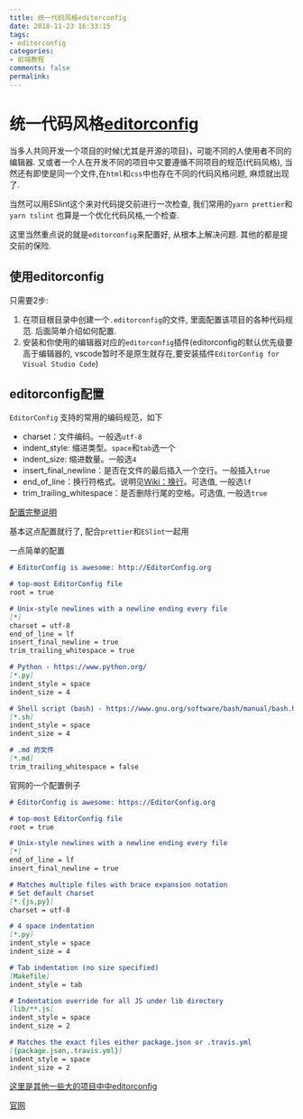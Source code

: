 ```yaml
---
title: 统一代码风格editorconfig
date: 2018-11-23 16:33:15
tags:
- editorconfig
categories:
- 前端教程
comments: false
permalink:
---
```


# 统一代码风格[editorconfig](https://editorconfig.org/)

当多人共同开发一个项目的时候(尤其是开源的项目)，可能不同的人使用者不同的编辑器. 又或者一个人在开发不同的项目中又要遵循不同项目的规范(代码风格), 当然还有即使是同一个文件,在`html`和`css`中也存在不同的代码风格问题, 麻烦就出现了. 

当然可以用ESlint这个来对代码提交前进行一次检查, 我们常用的`yarn prettier`和`yarn tslint` 也算是一个优化代码风格,一个检查.

这里当然重点说的就是`editorconfig`来配置好, 从根本上解决问题. 其他的都是提交前的保险.

## 使用editorconfig

只需要2步:

1. 在项目根目录中创建一个`.editorconfig`的文件, 里面配置该项目的各种代码规范. 后面简单介绍如何配置.
2. 安装和你使用的编辑器对应的`editorconfig`插件(editorconfig的默认优先级要高于编辑器的, vscode暂时不是原生就存在,要安装插件`EditorConfig for Visual Studio Code`)

## editorconfig配置

`EditorConfig` 支持的常用的编码规范，如下

* charset：文件编码。一般选`utf-8`
* indent_style: 缩进类型。`space`和`tab`选一个
* indent_size: 缩进数量。一般选`4`
* insert_final_newline：是否在文件的最后插入一个空行。一般插入`true`
* end_of_line：换行符格式。说明见[Wiki：换行](https://zh.wikipedia.org/zh-cn/%E6%8F%9B%E8%A1%8C)。可选值, 一般选`lf`
* trim_trailing_whitespace：是否删除行尾的空格。可选值, 一般选`true`
  
[配置完整说明](https://github.com/editorconfig/editorconfig/wiki/EditorConfig-Properties)

基本这点配置就行了, 配合`prettier`和`ESlint`一起用

一点简单的配置

```md
# EditorConfig is awesome: http://EditorConfig.org

# top-most EditorConfig file
root = true

# Unix-style newlines with a newline ending every file
[*]
charset = utf-8
end_of_line = lf
insert_final_newline = true
trim_trailing_whitespace = true

# Python - https://www.python.org/
[*.py]
indent_style = space
indent_size = 4

# Shell script (bash) - https://www.gnu.org/software/bash/manual/bash.html
[*.sh]
indent_style = space
indent_size = 4

# .md 的文件
[*.md]
trim_trailing_whitespace = false

```

官网的一个配置例子

```md
# EditorConfig is awesome: https://EditorConfig.org

# top-most EditorConfig file
root = true

# Unix-style newlines with a newline ending every file
[*]
end_of_line = lf
insert_final_newline = true

# Matches multiple files with brace expansion notation
# Set default charset
[*.{js,py}]
charset = utf-8

# 4 space indentation
[*.py]
indent_style = space
indent_size = 4

# Tab indentation (no size specified)
[Makefile]
indent_style = tab

# Indentation override for all JS under lib directory
[lib/**.js]
indent_style = space
indent_size = 2

# Matches the exact files either package.json or .travis.yml
[{package.json,.travis.yml}]
indent_style = space
indent_size = 2
```

[这里是其他一些大的项目中中editorconfig](https://github.com/editorconfig/editorconfig/wiki/Projects-Using-EditorConfig)

[官网](https://editorconfig.org/)